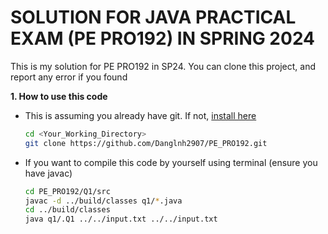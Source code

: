 # SOLUTION FOR JAVA PRACTICAL EXAM (PE PRO192) IN SPRING 2024

This is my solution for PE PRO192 in SP24. You can clone this project, and report any error if you found

**1. How to use this code**

- This is assuming you already have git. If not, [install here](https://git-scm.com/downloads) 
  ```bash
  cd <Your_Working_Directory>
  git clone https://github.com/Danglnh2907/PE_PRO192.git
  ```

- If you want to compile this code by yourself using terminal (ensure you have javac)
    
  ```bash
  cd PE_PRO192/Q1/src
  javac -d ../build/classes q1/*.java
  cd ../build/classes
  java q1/.Q1 ../../input.txt ../../input.txt 
  ```
